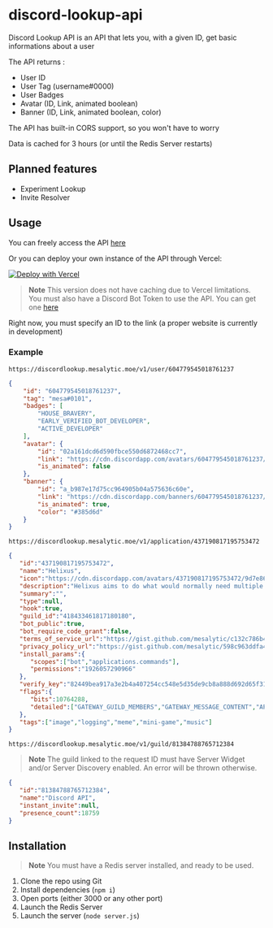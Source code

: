 # discord-lookup-api

Discord Lookup API is an API that lets you, with a given ID, get basic informations about a user

The API returns :

- User ID
- User Tag (username#0000)
- User Badges
- Avatar (ID, Link, animated boolean)
- Banner (ID, Link, animated boolean, color)

The API has built-in CORS support, so you won't have to worry

Data is cached for 3 hours (or until the Redis Server restarts)

## Planned features

- Experiment Lookup
- Invite Resolver

## Usage

You can freely access the API [here](https://discordlookup.mesalytic.moe)

Or you can deploy your own instance of the API through Vercel:

[![Deploy with Vercel](https://vercel.com/button)](https://vercel.com/new/clone?repository-url=https%3A%2F%2Fgithub.com%2Fmesalytic%2Fdiscord-lookup-api&env=TOKEN&envDescription=Discord%20bot%20token&envLink=https%3A%2F%2Fdiscord.com%2Fdevelopers%2Fdocs%2Fquick-start%2Fgetting-started&project-name=discord-lookup-api&repository-name=discord-lookup-api)
> **Note**
> This version does not have caching due to Vercel limitations. You must also have a Discord Bot Token to use the API. You can get one [here](https://discord.com/developers/docs/quick-start/getting-started)
>

Right now, you must specify an ID to the link (a proper website is currently in development)

### Example

`https://discordlookup.mesalytic.moe/v1/user/604779545018761237`

```json
{
    "id": "604779545018761237",
    "tag": "mesa#0101",
    "badges": [
        "HOUSE_BRAVERY",
        "EARLY_VERIFIED_BOT_DEVELOPER",
        "ACTIVE_DEVELOPER"
    ],
    "avatar": {
        "id": "02a161dcd6d590fbce550d6872468cc7",
        "link": "https://cdn.discordapp.com/avatars/604779545018761237/02a161dcd6d590fbce550d6872468cc7",
        "is_animated": false
    },
    "banner": {
        "id": "a_b987e17d75cc964905b04a575636c60e",
        "link": "https://cdn.discordapp.com/banners/604779545018761237/a_b987e17d75cc964905b04a575636c60e",
        "is_animated": true,
        "color": "#385d6d"
    }
}
```

`https://discordlookup.mesalytic.moe/v1/application/437190817195753472`

```json
{
   "id":"437190817195753472",
   "name":"Helixus",
   "icon":"https://cdn.discordapp.com/avatars/437190817195753472/9d7e869d626efd6d0e61ac9e552e6fb6",
   "description":"Helixus aims to do what would normally need multiple bots, and does it all by itself !\nYou can play Music (from some sources), log what happens in your server, send some memes, and much more!\n\nInvite it now to see the full capacity of Helixus!\n**SUPPORT**: https://discord.gg/pBATVfHg",
   "summary":"",
   "type":null,
   "hook":true,
   "guild_id":"418433461817180180",
   "bot_public":true,
   "bot_require_code_grant":false,
   "terms_of_service_url":"https://gist.github.com/mesalytic/c132c786b47c86599021237f0303b952",
   "privacy_policy_url":"https://gist.github.com/mesalytic/598c963ddfa4562ec7c867574ed7cedf",
   "install_params":{
      "scopes":["bot","applications.commands"],
      "permissions":"1926057290966"
   },
   "verify_key":"82449bea917a3e2b4a407254cc548e5d35de9cb8a888d692d65f31471ddc5fa0",
   "flags":{
      "bits":10764288,
      "detailed":["GATEWAY_GUILD_MEMBERS","GATEWAY_MESSAGE_CONTENT","APPLICATION_COMMAND_BADGE"]
   },
   "tags":["image","logging","meme","mini-game","music"]
}
```

`https://discordlookup.mesalytic.moe/v1/guild/81384788765712384`
> **Note**
> The guild linked to the request ID must have Server Widget and/or Server Discovery enabled.
> An error will be thrown otherwise.

```json
{
   "id":"81384788765712384",
   "name":"Discord API",
   "instant_invite":null,
   "presence_count":18759
}
```

## Installation

> **Note**
> You must have a Redis server installed, and ready to be used.

1) Clone the repo using Git
2) Install dependencies (`npm i`)
3) Open ports (either 3000 or any other port)
4) Launch the Redis Server
5) Launch the server (`node server.js`)
